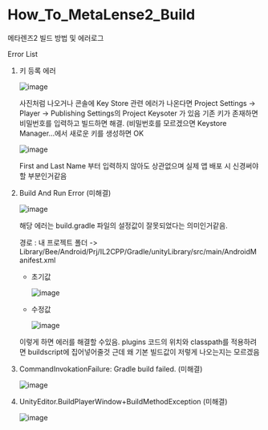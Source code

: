 # How_To_MetaLense2_Build
 메타렌즈2 빌드 방법 및 에러로그

Error List 
  1. 키 등록 에러

      ![image](https://github.com/user-attachments/assets/9761c054-808f-456b-bd49-b268fb40e1f8)

     사진처럼 나오거나 콘솔에 Key Store 관련 에러가 나온다면
     Project Settings -> Player -> Publishing Settings의 Project Keysoter 가 있음
     기존 키가 존재하면 비밀번호를 입력하고 빌드하면 해결.
     (비밀번호를 모르겠으면 Keystore Manager...에서 새로운 키를 생성하면 OK

     ![image](https://github.com/user-attachments/assets/2a45c49f-5758-4c54-a1c6-c3deb893aa07)

     First and Last Name 부터 입력하지 않아도 상관없으며 실제 앱 배포 시 신경써야할 부분인거같음

  2. Build And Run Error (미해결)

     ![image](https://github.com/user-attachments/assets/1c2ba1da-40af-4571-8fdb-4b74362aa7aa)

     해당 에러는 build.gradle 파일의 설정값이 잘못되었다는 의미인거같음.

     경로 : 내 프로젝트 폴더 -> Library/Bee/Android/Prj/IL2CPP/Gradle/unityLibrary/src/main/AndroidManifest.xml

     - 초기값
       
        ![image](https://github.com/user-attachments/assets/ff996cd1-194a-463f-b625-2c3be932349f)

     - 수정값
    
        ![image](https://github.com/user-attachments/assets/0af3f936-1545-4329-b557-91d013c6dd5b)

      이렇게 하면 에러를 해결할 수있음. plugins 코드의 위치와 classpath를 적용하려면 buildscript에 집어넣어줄것
      근데 왜 기본 빌드값이 저렇게 나오는지는 모르겠음

     

     
  4. CommandInvokationFailure: Gradle build failed. (미해결)

     ![image](https://github.com/user-attachments/assets/047400f7-69ca-4811-9bc7-00172e7ab063)


  5. UnityEditor.BuildPlayerWindow+BuildMethodException (미해결)

     ![image](https://github.com/user-attachments/assets/588afd30-f880-4083-ad84-e78c311074a4)




     
